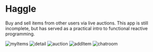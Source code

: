# Haggle

Buy and sell items from other users via live auctions. 
This app is still incomplete, but has served as a practical intro to functional reactive programming. 

![myItems](https://user-images.githubusercontent.com/19160637/29989383-68b11b12-8f27-11e7-8715-8d8924afa2b1.png)
![detail](https://user-images.githubusercontent.com/19160637/29989382-68b0d7ec-8f27-11e7-82e9-ab873f5b5e7f.png)
![auction](https://user-images.githubusercontent.com/19160637/29989384-68b4a1f6-8f27-11e7-9a22-9037e2368321.png)
![addItem](https://user-images.githubusercontent.com/19160637/29989450-ddcddbce-8f27-11e7-9437-ceeaaf6d4e55.png)
![chatroom](https://user-images.githubusercontent.com/19160637/29989453-e03767c2-8f27-11e7-9463-8188d901988c.png)

